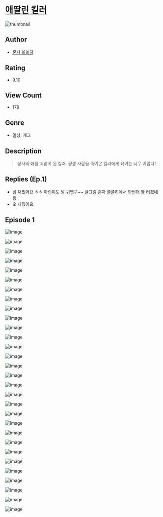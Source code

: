 # [애딸린 킬러](https://comic.naver.com/challenge/list?titleId=810619)
![thumbnail](https://image-comic.pstatic.net/user_contents_data/challenge_comic/2023/05/24/354344/upload_7018405050760586545_480x623.jpeg)

## Author
- [혼자 쓸쓸히](https://comic.naver.com/artistTitle?id=354344)

## Rating
- 9.10

## View Count
- 179

## Genre
- 일상, 개그

## Description
> 상사의 애를 떠맡게 된 킬러. 평생 사람을 죽여온 킬러에게 육아는 너무 어렵다!

## Replies (Ep.1)
- 넘 재밌어요 ㅎㅎ 아린이도 넘 귀엽구~~ 글그림 혼자 쓸쓸히에서 한번더 빵 터졌네용
- 오 재밌어요.

## Episode 1
![image](https://image-comic.pstatic.net/user_contents_data/challenge_comic/2023/05/24/354344/upload_4122307919429722980.jpeg)

![image](https://image-comic.pstatic.net/user_contents_data/challenge_comic/2023/05/24/354344/upload_7148956659114719282.jpeg)

![image](https://image-comic.pstatic.net/user_contents_data/challenge_comic/2023/05/24/354344/upload_3689071738617149028.jpeg)

![image](https://image-comic.pstatic.net/user_contents_data/challenge_comic/2023/05/24/354344/upload_4063994422532454242.jpeg)

![image](https://image-comic.pstatic.net/user_contents_data/challenge_comic/2023/05/24/354344/upload_7234297469569545014.jpeg)

![image](https://image-comic.pstatic.net/user_contents_data/challenge_comic/2023/05/24/354344/upload_3546360828773217329.jpeg)

![image](https://image-comic.pstatic.net/user_contents_data/challenge_comic/2023/05/24/354344/upload_3690808974843983459.jpeg)

![image](https://image-comic.pstatic.net/user_contents_data/challenge_comic/2023/05/24/354344/upload_3904727766623610424.jpeg)

![image](https://image-comic.pstatic.net/user_contents_data/challenge_comic/2023/05/24/354344/upload_3690247111534063668.jpeg)

![image](https://image-comic.pstatic.net/user_contents_data/challenge_comic/2023/05/24/354344/upload_7161680400176199478.jpeg)

![image](https://image-comic.pstatic.net/user_contents_data/challenge_comic/2023/05/24/354344/upload_3690761897586604342.jpeg)

![image](https://image-comic.pstatic.net/user_contents_data/challenge_comic/2023/05/24/354344/upload_7365698098388415801.jpeg)

![image](https://image-comic.pstatic.net/user_contents_data/challenge_comic/2023/05/24/354344/upload_3630519664107611494.jpeg)

![image](https://image-comic.pstatic.net/user_contents_data/challenge_comic/2023/05/24/354344/upload_3906416809874699316.jpeg)

![image](https://image-comic.pstatic.net/user_contents_data/challenge_comic/2023/05/24/354344/upload_3544388308382736945.jpeg)

![image](https://image-comic.pstatic.net/user_contents_data/challenge_comic/2023/05/24/354344/upload_3762810696370238307.jpeg)

![image](https://image-comic.pstatic.net/user_contents_data/challenge_comic/2023/05/24/354344/upload_4122029931963245111.jpeg)

![image](https://image-comic.pstatic.net/user_contents_data/challenge_comic/2023/05/24/354344/upload_7363727563903231537.jpeg)

![image](https://image-comic.pstatic.net/user_contents_data/challenge_comic/2023/05/24/354344/upload_3775758359911215926.jpeg)

![image](https://image-comic.pstatic.net/user_contents_data/challenge_comic/2023/05/24/354344/upload_7077467534049502818.jpeg)

![image](https://image-comic.pstatic.net/user_contents_data/challenge_comic/2023/05/24/354344/upload_7365408730070006113.jpeg)

![image](https://image-comic.pstatic.net/user_contents_data/challenge_comic/2023/05/24/354344/upload_7089566542083733860.jpeg)

![image](https://image-comic.pstatic.net/user_contents_data/challenge_comic/2023/05/24/354344/upload_4048790367958479717.jpeg)

![image](https://image-comic.pstatic.net/user_contents_data/challenge_comic/2023/05/24/354344/upload_3834077517522154800.jpeg)

![image](https://image-comic.pstatic.net/user_contents_data/challenge_comic/2023/05/24/354344/upload_4050535288617251384.jpeg)

![image](https://image-comic.pstatic.net/user_contents_data/challenge_comic/2023/05/24/354344/upload_7003723275451064932.jpeg)

![image](https://image-comic.pstatic.net/user_contents_data/challenge_comic/2023/05/24/354344/upload_3907213745304461925.jpeg)

![image](https://image-comic.pstatic.net/user_contents_data/challenge_comic/2023/05/24/354344/upload_7292508897186767922.jpeg)

![image](https://image-comic.pstatic.net/user_contents_data/challenge_comic/2023/05/24/354344/upload_3689401793971905078.jpeg)

![image](https://image-comic.pstatic.net/user_contents_data/challenge_comic/2023/05/24/354344/upload_3486461431727154229.jpeg)
